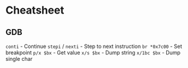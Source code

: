 # Cheatsheet

## GDB

`conti` - Continue
`stepi` / `nexti` - Step to next instruction
`br *0x7c00` - Set breakpoint
`p/x $bx` - Get value
`x/s $bx` - Dump string
`x/1bc $bx` - Dump single char